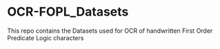 # OCR-FOPL_Datasets
This repo contains the Datasets used for OCR of handwritten First Order Predicate Logic characters 
